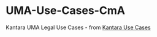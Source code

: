 # UMA-Use-Cases-CmA
Kantara UMA Legal Use Cases - from <a href="http://kantarainitiative.org/confluence/download/attachments/78446705/UMA%20Use%20Cases%20Deliverable%201a.pdf?api=v2">Kantara Use Cases</a>

